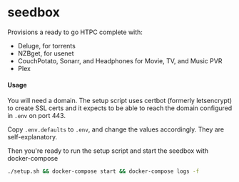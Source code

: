 # seedbox

Provisions a ready to go HTPC complete with:

  - Deluge, for torrents
  - NZBget, for usenet
  - CouchPotato, Sonarr, and Headphones for Movie, TV, and Music PVR
  - Plex

#### Usage

You will need a domain. The setup script uses certbot (formerly letsencrypt)
to create SSL certs and it expects to be able to reach the domain configured
in `.env` on port 443.

Copy `.env.defaults` to `.env`, and change the values accordingly. They are
self-explanatory.

Then you're ready to run the setup script and start the seedbox with docker-compose

```bash
./setup.sh && docker-compose start && docker-compose logs -f
```
